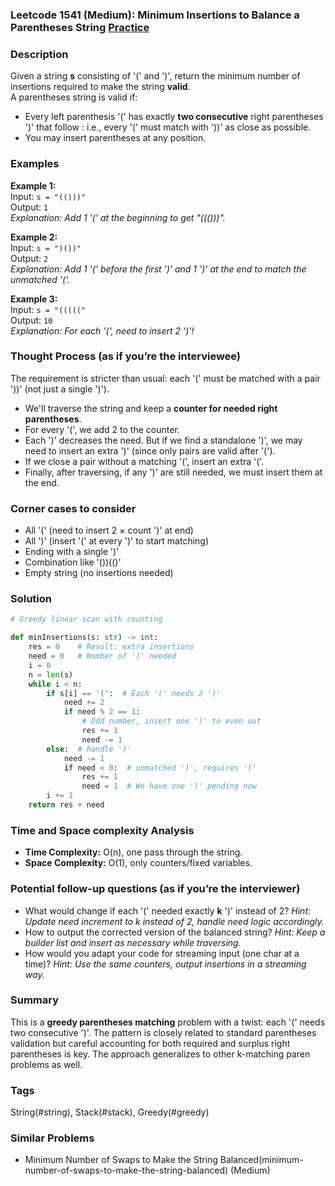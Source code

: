 ### Leetcode 1541 (Medium): Minimum Insertions to Balance a Parentheses String [Practice](https://leetcode.com/problems/minimum-insertions-to-balance-a-parentheses-string)

### Description  
Given a string **s** consisting of '(' and ')', return the minimum number of insertions required to make the string **valid**.  
A parentheses string is valid if:
- Every left parenthesis '(' has exactly **two consecutive** right parentheses ')' that follow : i.e., every '(' must match with '))' as close as possible.
- You may insert parentheses at any position.

### Examples  

**Example 1:**  
Input: `s = "(()))"`  
Output: `1`  
*Explanation: Add 1 '(' at the beginning to get "((()))".*

**Example 2:**  
Input: `s = ")())"`  
Output: `2`  
*Explanation: Add 1 '(' before the first ')' and 1 ')' at the end to match the unmatched '('.*

**Example 3:**  
Input: `s = "((((("`  
Output: `10`  
*Explanation: For each '(', need to insert 2 ')'!* 

### Thought Process (as if you’re the interviewee)  
The requirement is stricter than usual: each '(' must be matched with a pair '))' (not just a single ')').
- We'll traverse the string and keep a **counter for needed right parentheses**.
- For every '(', we add 2 to the counter.
- Each ')' decreases the need. But if we find a standalone ')', we may need to insert an extra ')' (since only pairs are valid after '(').
- If we close a pair without a matching '(', insert an extra '('.
- Finally, after traversing, if any ')' are still needed, we must insert them at the end.

### Corner cases to consider  
- All '(' (need to insert 2 × count ')' at end)
- All ')' (insert '(' at every ')' to start matching)
- Ending with a single ')'
- Combination like '())(()'
- Empty string (no insertions needed)

### Solution

```python
# Greedy linear scan with counting

def minInsertions(s: str) -> int:
    res = 0    # Result: extra insertions
    need = 0   # Number of ')' needed
    i = 0
    n = len(s)
    while i < n:
        if s[i] == '(':  # Each '(' needs 2 ')'
            need += 2
            if need % 2 == 1:
                # Odd number, insert one ')' to even out
                res += 1
                need -= 1
        else:  # handle ')'
            need -= 1
            if need < 0:  # unmatched ')', requires '('
                res += 1
                need = 1  # We have one ')' pending now
        i += 1
    return res + need
```

### Time and Space complexity Analysis  
- **Time Complexity:** O(n), one pass through the string.
- **Space Complexity:** O(1), only counters/fixed variables.

### Potential follow-up questions (as if you’re the interviewer)  
- What would change if each '(' needed exactly **k** ')' instead of 2?
  *Hint: Update need increment to k instead of 2, handle need logic accordingly.*
- How to output the corrected version of the balanced string?
  *Hint: Keep a builder list and insert as necessary while traversing.*
- How would you adapt your code for streaming input (one char at a time)?
  *Hint: Use the same counters, output insertions in a streaming way.*

### Summary
This is a **greedy parentheses matching** problem with a twist: each '(' needs two consecutive ')'. The pattern is closely related to standard parentheses validation but careful accounting for both required and surplus right parentheses is key. The approach generalizes to other k-matching paren problems as well.

### Tags
String(#string), Stack(#stack), Greedy(#greedy)

### Similar Problems
- Minimum Number of Swaps to Make the String Balanced(minimum-number-of-swaps-to-make-the-string-balanced) (Medium)